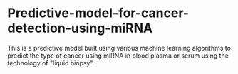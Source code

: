 # Predictive-model-for-cancer-detection-using-miRNA
This is a predictive model built using various machine learning algorithms to predict the type of cancer using miRNA in blood plasma or serum using the technology of "liquid biopsy".
